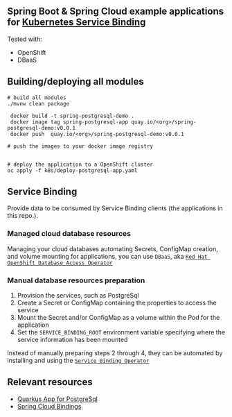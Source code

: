 ## Spring Boot & Spring Cloud example applications for [Kubernetes Service Binding](https://github.com/servicebinding/spec)
Tested with:
* OpenShift
* DBaaS

## Building/deploying all modules
```shell
# build all modules
./mvnw clean package

 docker build -t spring-postgresql-demo .
 docker image tag spring-postgresql-app quay.io/<org>/spring-postgresql-demo:v0.0.1
 docker push  quay.io/<org>/spring-postgresql-demo:v0.0.1       

# push the images to your docker image registry


# deploy the application to a OpenShift cluster
oc apply -f k8s/deploy-postgresql-app.yaml 
```


## Service Binding

Provide data to be consumed by Service Binding clients (the applications in this repo.).

### Managed cloud database resources

Managing your cloud databases automating Secrets, ConfigMap creation, and volume mounting for applications,
you can use `DBaaS`, aka [`Red Hat OpenShift Database Access Operator`](https://github.com/RHEcosystemAppEng/dbaas-operator)

### Manual database resources preparation

1. Provision the services, such as  PostgreSql
2. Create a Secret or ConfigMap containing the properties to access the service
3. Mount the Secret and/or ConfigMap as a volume within the Pod for the application
4. Set the `SERVICE_BINDING_ROOT` environment variable specifying where the service information has been mounted

Instead of manually preparing steps 2 through 4, they can be automated by installing and using the [`Service Binding Operator`](https://github.com/redhat-developer/service-binding-operator)

## Relevant resources

* [Quarkus App for PostgreSql](https://github.com/RHEcosystemAppEng/postgresql-orm-quickstart)
* [Spring Cloud Bindings](https://github.com/spring-cloud/spring-cloud-bindings)
